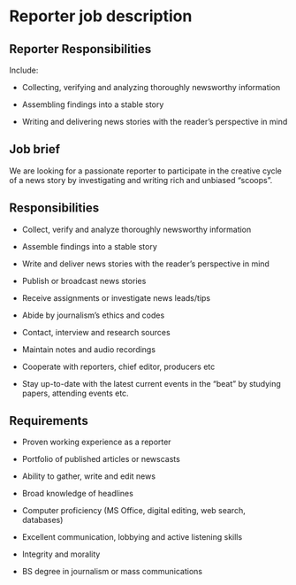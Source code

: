 # Reporter job description


## Reporter Responsibilities

Include:

* Collecting, verifying and analyzing thoroughly newsworthy information

* Assembling findings into a stable story

* Writing and delivering news stories with the reader’s perspective in mind


## Job brief

We are looking for a passionate reporter to participate in the creative cycle of a news story by investigating and writing rich and unbiased “scoops”.


## Responsibilities

* Collect, verify and analyze thoroughly newsworthy information

* Assemble findings into a stable story

* Write and deliver news stories with the reader’s perspective in mind

* Publish or broadcast news stories

* Receive assignments or investigate news leads/tips

* Abide by journalism’s ethics and codes

* Contact, interview and research sources

* Maintain notes and audio recordings

* Cooperate with reporters, chief editor, producers etc

* Stay up-to-date with the latest current events in the “beat” by studying papers, attending events etc.


## Requirements

* Proven working experience as a reporter

* Portfolio of published articles or newscasts

* Ability to gather, write and edit news

* Broad knowledge of headlines

* Computer proficiency (MS Office, digital editing, web search, databases)

* Excellent communication, lobbying and active listening skills

* Integrity and morality

* BS degree in journalism or mass communications
